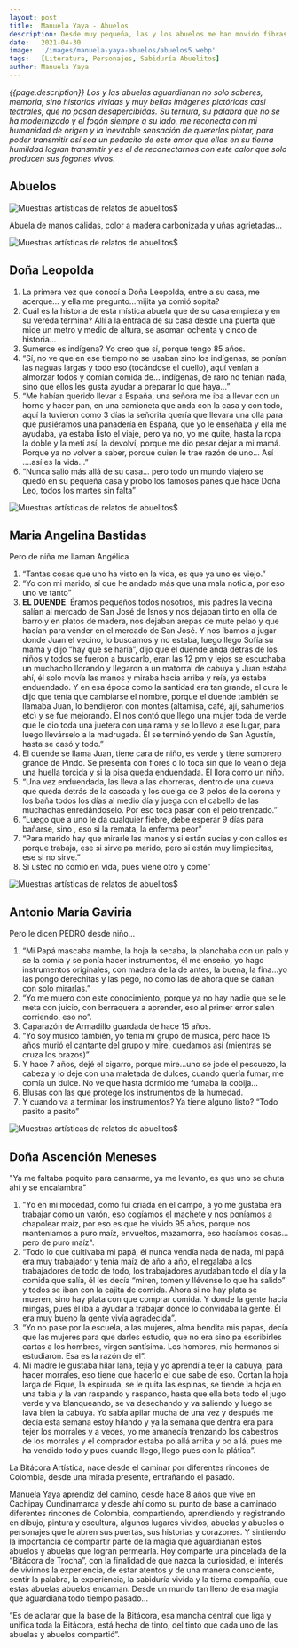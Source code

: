 ```yaml
---
layout: post
title:  Manuela Yaya - Abuelos
description: Desde muy pequeña, las y los abuelos me han movido fibras de ternura, curiosidad, misticismo y me evocan familiaridad, siento una cercanía real, viva, de fogón.
date:   2021-04-30
image:  '/images/manuela-yaya-abuelos/abuelos5.webp'
tags:   [Literatura, Personajes, Sabiduría Abuelitos]
author: Manuela Yaya
---
```

*{{page.description}} Los y las abuelas aguardianan no solo saberes, memoria, sino historias vividas y muy bellas imágenes pictóricas casi teatrales, que no pasan desapercibidas. Su ternura, su palabra que no se ha modernizado y el fogón siempre a su lado, me reconecta con mi humanidad de origen y la inevitable sensación de quererlas pintar, para poder transmitir así sea un pedacito de este amor que ellas en su tierna humildad logran transmitir y es el de reconectarnos con este calor que solo producen sus fogones vivos.*

## Abuelos

![Muestras artísticas de relatos de abuelitos$]({{site.baseurl}}/images/manuela-yaya-abuelos/abuelos1.webp)

Abuela de manos cálidas, color a madera carbonizada y uñas agrietadas…

![Muestras artísticas de relatos de abuelitos$]({{site.baseurl}}/images/manuela-yaya-abuelos/abuelos2.webp)

## Doña Leopolda

1. La primera vez que conocí a Doña Leopolda, entre a su casa, me acerque… y ella me pregunto…mijita ya comió sopita?
2. Cuál es la historia de esta mística abuela que de su casa empieza y en su vereda termina? Allí a la entrada de su casa desde una puerta que mide un metro y medio de altura, se asoman ochenta y cinco de historia…
3. Sumerce es indígena? Yo creo que sí, porque tengo 85 años.
4. “Sí, no ve que en ese tiempo no se usaban sino los indígenas, se ponían las naguas largas y todo eso (tocándose el cuello), aquí venían a almorzar todos y comían comida de… indígenas, de raro no tenían nada, sino que ellos les gusta ayudar a preparar lo que haya…”
5. “Me habían querido llevar a España, una señora me iba a llevar con un horno y hacer pan, en una camioneta que anda con la casa y con todo, aquí la tuvieron como 3 días la señorita quería que llevara una olla para que pusiéramos una panadería en España, que yo le enseñaba y ella me ayudaba, ya estaba listo el viaje, pero ya no, yo me quite, hasta la ropa la doble y la metí así, la devolví, porque me dio pesar dejar a mi mamá. Porque ya no volver a saber, porque quien le trae razón de uno… Así ….así es la vida…”
6. “Nunca salió más allá de su casa… pero todo un mundo viajero se quedó en su pequeña casa y probo los famosos panes que hace Doña Leo, todos los martes sin falta”

![Muestras artísticas de relatos de abuelitos$]({{site.baseurl}}/images/manuela-yaya-abuelos/abuelos4.webp)

## Maria Angelina Bastidas

Pero de niña me llaman Angélica

1. “Tantas cosas que uno ha visto en la vida, es que ya uno es viejo.”
2. “Yo con mi marido, sí que he andado más que una mala noticia, por eso uno ve tanto”
3. **EL DUENDE**. Éramos pequeños todos nosotros, mis padres la vecina salían al mercado de
San José de Isnos y nos dejaban tinto en olla de barro y en platos de madera,
nos dejaban arepas de mute pelao y que hacían para vender en el mercado de
San José. Y nos íbamos a jugar donde Juan el vecino, lo buscamos y no estaba, luego llego Sofía su mamá y dijo “hay que se haría”, dijo que el duende anda detrás de los niños y todos se fueron a buscarlo, eran las 12 pm y lejos se escuchaba un muchacho llorando y llegaron a un matorral de cabuya y Juan estaba ahí, él solo movía las manos y miraba hacia arriba y reía, ya estaba enduendado. Y en esa época como la santidad era tan grande, el cura le dijo que tenía que cambiarse el nombre, porque el duende también se llamaba Juan, lo bendijeron con montes (altamisa, café, ají, sahumerios etc) y se fue mejorando. Él nos contó que llego una mujer toda de verde que le dio toda una juetera con una rama y se lo llevo a ese lugar, para luego llevárselo a la madrugada. Él se terminó yendo de San Agustín, hasta se casó y todo.”
4. El duende se llama Juan, tiene cara de niño, es verde y tiene sombrero grande de Pindo. Se presenta con flores o lo toca sin que lo vean o deja una huella torcida y si la pisa queda enduendada. Él llora como un niño.
5. “Una vez enduendada, las lleva a las chorreras, dentro de una cueva que queda detrás de la cascada y los cuelga de 3 pelos de la corona y los baña todos los días al medio día y juega con el cabello de las muchachas enredándoselo. Por eso toca pasar con el pelo trenzado.”
6. “Luego que a uno le da cualquier fiebre, debe esperar 9 días para bañarse, sino , eso si la remata, la enferma peor”
7. “Para marido hay que mirarle las manos y si están sucias y con callos es porque trabaja, ese si sirve pa marido, pero si están muy limpiecitas, ese si no sirve.”
8. Si usted no comió en vida, pues viene otro y come”

![Muestras artísticas de relatos de abuelitos$]({{site.baseurl}}/images/manuela-yaya-abuelos/abuelos3.webp)

## Antonio María Gaviria

Pero le dicen PEDRO desde niño…

1. “Mi Papá mascaba mambe, la hoja la secaba, la planchaba con un palo y se la comía y se ponía hacer instrumentos, él me enseño, yo hago instrumentos originales, con madera de la de antes, la buena, la fina…yo las pongo derechitas y las pego, no como las de ahora que se dañan con solo mirarlas.”
2. “Yo me muero con este conocimiento, porque ya no hay nadie que se le meta con juicio, con berraquera a aprender, eso al primer error salen corriendo, eso no”.
3. Caparazón de Armadillo guardada de hace 15 años.
4. “Yo soy músico también, yo tenía mi grupo de música, pero hace 15 años murió el cantante del grupo y mire, quedamos así (mientras se cruza los brazos)”
5. Y hace 7 años, dejé el cigarro, porque mire…uno se jode el pescuezo, la cabeza y lo deje con una maletada de dulces, cuando quería fumar, me comía un dulce. No ve que hasta dormido me fumaba la cobija…
6. Blusas con las que protege los instrumentos de la humedad.
7. Y cuando va a terminar los instrumentos? Ya tiene alguno listo? “Todo pasito a pasito”

![Muestras artísticas de relatos de abuelitos$]({{site.baseurl}}/images/manuela-yaya-abuelos/abuelos5.webp)

## Doña Ascención Meneses

"Ya me faltaba poquito para cansarme, ya me levanto, es que uno se chuta ahí y se encalambra"

1. "Yo en mi mocedad, como fui criada en el campo, a yo me gustaba era trabajar como un varón, eso cogíamos el machete y nos poníamos a chapolear maíz, por eso es que he vivido 95 años, porque nos manteníamos a puro maíz, envueltos, mazamorra, eso hacíamos cosas…pero de puro maíz".
2. “Todo lo que cultivaba mi papá, él nunca vendía nada de nada, mi papá era muy trabajador y tenía maíz de año a año, el regalaba a los trabajadores de todo de todo, los trabajadores ayudaban todo el día y la comida que salía, él les decía “miren, tomen y llévense lo que ha salido” y todos se iban con la cajita de comida. Ahora si no hay plata se mueren, sino hay plata con que comprar comida. Y donde la gente hacia mingas, pues él iba a ayudar a trabajar donde lo convidaba la gente. Él era muy bueno la gente vivía agradecida”.
3. “Yo no pase por la escuela, a las mujeres, alma bendita mis papas, decía que las mujeres para que darles estudio, que no era sino pa escribirles cartas a los hombres, virgen santísima. Los hombres, mis hermanos si estudiaron. Esa es la razón de él”.
4. Mi madre le gustaba hilar lana, tejía y yo aprendí a tejer la cabuya, para hacer morrales, eso tiene que hacerlo el que sabe de eso. Cortan la hoja larga de Fique, la espinuda, se le quita las espinas, se tiende la hoja en una tabla y la van raspando y raspando, hasta que ella bota todo el jugo verde y va blanqueando, se va desechando y va saliendo y luego se lava bien la cabuya. Yo sabía apilar mucha de una vez y después me decía esta semana estoy hilando y ya la semana que dentra era para tejer los morrales y a veces, yo me amanecía trenzando los cabestros de los morrales y el comprador estaba po allá arriba y po allá, pues me ha vendido todo y pues cuando llego, llego pues con la plática”.

La Bitácora Artística, nace desde el caminar por diferentes rincones de Colombia, desde una mirada presente, entrañando el pasado.

Manuela Yaya aprendiz del camino, desde hace 8 años que vive en Cachipay Cundinamarca y desde ahí como su punto de base a caminado diferentes rincones de Colombia, compartiendo, aprendiendo y registrando en dibujo, pintura y escultura, algunos lugares vividos, abuelas y abuelos o personajes que le abren sus puertas, sus historias y corazones. Y sintiendo la importancia de compartir parte de la magia que aguardianan estos abuelos y abuelas que logran permearla. Hoy comparte una pincelada de la “Bitácora de Trocha”, con la finalidad de que nazca la curiosidad, el interés de vivirnos la experiencia, de estar atentos y de una manera consciente, sentir la palabra, la experiencia, la sabiduría vivida y la tierna compañía, que estas abuelas abuelos encarnan. Desde un mundo tan lleno de esa magia que aguardiana todo tiempo pasado…

“Es de aclarar que la base de la Bitácora, esa mancha central que liga y unifica toda la Bitácora, está hecha de tinto, del tinto que cada uno de las abuelas y abuelos compartió”.
